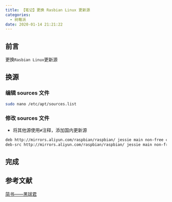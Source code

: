 ```yaml
---
title: 【笔记】更换 Rasbian Linux 更新源
categories:
  - 树莓派
date: 2020-01-14 21:21:22
---
```


## 前言

更换`Rasbian Linux`更新源

<!-- more -->

## 换源

### 编辑 sources 文件

``` sh
sudo nano /etc/apt/sources.list
```

### 修改 sources 文件

- 将其他源使用`#`注释，添加国内更新源

``` sh
deb http://mirrors.aliyun.com/raspbian/raspbian/ jessie main non-free contrib rpi
deb-src http://mirrors.aliyun.com/raspbian/raspbian/ jessie main non-free contrib rpi
```

## 完成

## 参考文献

[简书——黑球君](https://www.jianshu.com/p/abb1d797d1f3)

